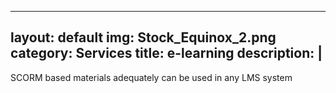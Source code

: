 
---
layout: default
img: Stock_Equinox_2.png
category: Services
title: e-learning
description: | 
---
SCORM based materials adequately can be used in any LMS system
